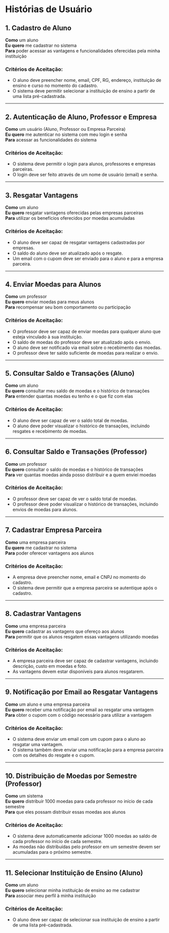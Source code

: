 # Histórias de Usuário

## 1. Cadastro de Aluno
**Como** um aluno  
**Eu quero** me cadastrar no sistema  
**Para** poder acessar as vantagens e funcionalidades oferecidas pela minha instituição

### Critérios de Aceitação:
- O aluno deve preencher nome, email, CPF, RG, endereço, instituição de ensino e curso no momento do cadastro.
- O sistema deve permitir selecionar a instituição de ensino a partir de uma lista pré-cadastrada.

---

## 2. Autenticação de Aluno, Professor e Empresa
**Como** um usuário (Aluno, Professor ou Empresa Parceira)  
**Eu quero** me autenticar no sistema com meu login e senha  
**Para** acessar as funcionalidades do sistema

### Critérios de Aceitação:
- O sistema deve permitir o login para alunos, professores e empresas parceiras.
- O login deve ser feito através de um nome de usuário (email) e senha.

---

## 3. Resgatar Vantagens
**Como** um aluno  
**Eu quero** resgatar vantagens oferecidas pelas empresas parceiras  
**Para** utilizar os benefícios oferecidos por moedas acumuladas

### Critérios de Aceitação:
- O aluno deve ser capaz de resgatar vantagens cadastradas por empresas.
- O saldo do aluno deve ser atualizado após o resgate.
- Um email com o cupom deve ser enviado para o aluno e para a empresa parceira.

---

## 4. Enviar Moedas para Alunos
**Como** um professor  
**Eu quero** enviar moedas para meus alunos  
**Para** recompensar seu bom comportamento ou participação

### Critérios de Aceitação:
- O professor deve ser capaz de enviar moedas para qualquer aluno que esteja vinculado à sua instituição.
- O saldo de moedas do professor deve ser atualizado após o envio.
- O aluno deve ser notificado via email sobre o recebimento das moedas.
- O professor deve ter saldo suficiente de moedas para realizar o envio.

---

## 5. Consultar Saldo e Transações (Aluno)
**Como** um aluno  
**Eu quero** consultar meu saldo de moedas e o histórico de transações  
**Para** entender quantas moedas eu tenho e o que fiz com elas

### Critérios de Aceitação:
- O aluno deve ser capaz de ver o saldo total de moedas.
- O aluno deve poder visualizar o histórico de transações, incluindo resgates e recebimento de moedas.

---

## 6. Consultar Saldo e Transações (Professor)
**Como** um professor  
**Eu quero** consultar o saldo de moedas e o histórico de transações  
**Para** ver quantas moedas ainda posso distribuir e a quem enviei moedas

### Critérios de Aceitação:
- O professor deve ser capaz de ver o saldo total de moedas.
- O professor deve poder visualizar o histórico de transações, incluindo envios de moedas para alunos.

---

## 7. Cadastrar Empresa Parceira
**Como** uma empresa parceira  
**Eu quero** me cadastrar no sistema  
**Para** poder oferecer vantagens aos alunos

### Critérios de Aceitação:
- A empresa deve preencher nome, email e CNPJ no momento do cadastro.
- O sistema deve permitir que a empresa parceira se autentique após o cadastro.

---

## 8. Cadastrar Vantagens
**Como** uma empresa parceira  
**Eu quero** cadastrar as vantagens que ofereço aos alunos  
**Para** permitir que os alunos resgatem essas vantagens utilizando moedas

### Critérios de Aceitação:
- A empresa parceira deve ser capaz de cadastrar vantagens, incluindo descrição, custo em moedas e foto.
- As vantagens devem estar disponíveis para alunos resgatarem.

---

## 9. Notificação por Email ao Resgatar Vantagens
**Como** um aluno e uma empresa parceira  
**Eu quero** receber uma notificação por email ao resgatar uma vantagem  
**Para** obter o cupom com o código necessário para utilizar a vantagem

### Critérios de Aceitação:
- O sistema deve enviar um email com um cupom para o aluno ao resgatar uma vantagem.
- O sistema também deve enviar uma notificação para a empresa parceira com os detalhes do resgate e o cupom.

---

## 10. Distribuição de Moedas por Semestre (Professor)
**Como** um sistema  
**Eu quero** distribuir 1000 moedas para cada professor no início de cada semestre  
**Para** que eles possam distribuir essas moedas aos alunos

### Critérios de Aceitação:
- O sistema deve automaticamente adicionar 1000 moedas ao saldo de cada professor no início de cada semestre.
- As moedas não distribuídas pelo professor em um semestre devem ser acumuladas para o próximo semestre.

---

## 11. Selecionar Instituição de Ensino (Aluno)
**Como** um aluno  
**Eu quero** selecionar minha instituição de ensino ao me cadastrar  
**Para** associar meu perfil à minha instituição

### Critérios de Aceitação:
- O aluno deve ser capaz de selecionar sua instituição de ensino a partir de uma lista pré-cadastrada.
